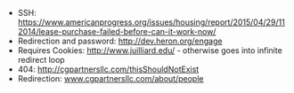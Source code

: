 * SSH: https://www.americanprogress.org/issues/housing/report/2015/04/29/112014/lease-purchase-failed-before-can-it-work-now/
* Redirection and password: http://dev.heron.org/engage
* Requires Cookies: http://www.juilliard.edu/ - otherwise goes into infinite redirect loop
* 404: http://cgpartnersllc.com/thisShouldNotExist
* Redirection: www.cgpartnersllc.com/about/people